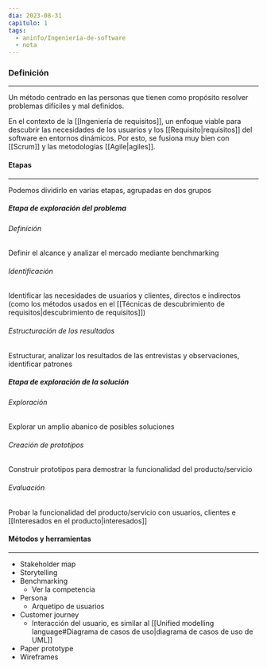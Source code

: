 ```yaml
---
dia: 2023-08-31
capitulo: 1
tags:
  - aninfo/Ingeniería-de-software
  - nota
---
```

### Definición
---
Un método centrado en las personas que tienen como propósito resolver problemas difíciles y mal definidos.

En el contexto de la [[Ingeniería de requisitos]], un enfoque viable para descubrir las necesidades de los usuarios y los [[Requisito|requisitos]] del software en entornos dinámicos. Por esto, se fusiona muy bien con [[Scrum]] y las metodologías [[Agile|agiles]]. 

#### Etapas
---
Podemos dividirlo en varias etapas, agrupadas en dos grupos

##### Etapa de exploración del problema
###### Definición
Definir el alcance y analizar el mercado mediante benchmarking

###### Identificación
Identificar las necesidades de usuarios y clientes, directos e indirectos (como los métodos usados en el [[Técnicas de descubrimiento de requisitos|descubrimiento de requisitos]])

###### Estructuración de los resultados
Estructurar, analizar los resultados de las entrevistas y observaciones, identificar patrones

##### Etapa de exploración de la solución
###### Exploración
Explorar un amplio abanico de posibles soluciones

###### Creación de prototipos
Construir prototipos para demostrar la funcionalidad del producto/servicio

###### Evaluación
Probar la funcionalidad del producto/servicio con usuarios, clientes e [[Interesados en el producto|interesados]]

#### Métodos y herramientas
---
* Stakeholder map
* Storytelling
* Benchmarking
	* Ver la competencia
* Persona
	* Arquetipo de usuarios
* Customer journey
	* Interacción del usuario, es similar al [[Unified modelling language#Diagrama de casos de uso|diagrama de casos de uso de UML]]
* Paper prototype
* Wireframes